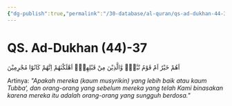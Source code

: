 ```yaml
---
{"dg-publish":true,"permalink":"/30-database/al-quran/qs-ad-dukhan-44-37/"}
---
```



# QS. Ad-Dukhan (44)-37
اَهُمْ خَيْرٌ اَمْ قَوْمُ تُبَّعٍۙ وَّالَّذِيْنَ مِنْ قَبْلِهِمْۗ اَهْلَكْنٰهُمْ اِنَّهُمْ كَانُوْا مُجْرِمِيْنَ

Artinya: *"Apakah mereka (kaum musyrikin) yang lebih baik atau kaum Tubba‘, dan orang-orang yang sebelum mereka yang telah Kami binasakan karena mereka itu adalah orang-orang yang sungguh berdosa."*
